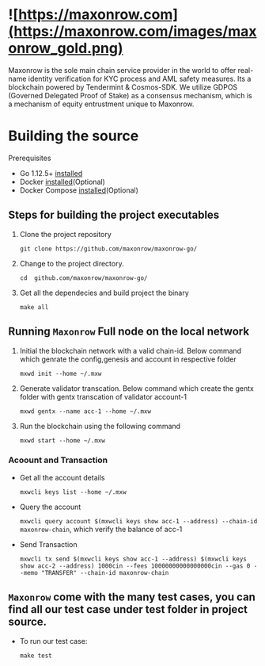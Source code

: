 
# ![https://maxonrow.com](https://maxonrow.com/images/maxonrow_gold.png)

Maxonrow is the sole main chain service provider in the world to offer real-name identity verification for KYC process and AML safety measures. Its a blockchain powered by Tendermint & Cosmos-SDK. We utilize GDPOS (Governed Delegated Proof of Stake) as a consensus mechanism, which is a mechanism of equity entrustment unique to Maxonrow.

# Building the source

Prerequisites
* Go 1.12.5+ [installed](https://github.com/golang/go)
* Docker [installed](https://docs.docker.com/engine/installation/)(Optional)
* Docker Compose [installed](https://docs.docker.com/compose/install/)(Optional)


## Steps for building the project executables

1. Clone the project repository

    `git clone https://github.com/maxonrow/maxonrow-go/`


2. Change to the project directory.

    `cd  github.com/maxonrow/maxonrow-go/`


3.  Get all the dependecies and build project the binary

    `make all`


## Running `Maxonrow` Full node on the local network

1. Initial the blockchain network with a valid chain-id. Below command which genrate the config,genesis and account in respective folder


    `mxwd init --home ~/.mxw`


2. Generate validator transcation. Below command which create the gentx folder with gentx transcation of validator account-1

    `mxwd gentx --name acc-1 --home ~/.mxw`


3. Run the blockchain using the following command

    `mxwd start --home ~/.mxw`


### Acoount and Transaction

  - Get all the account details

    `mxwcli keys list --home ~/.mxw`

  - Query the account

    `mxwcli query account $(mxwcli keys show acc-1 --address) --chain-id maxonrow-chain`, which verify the balance of acc-1

  - Send Transaction

    `mxwcli tx send $(mxwcli keys show acc-1 --address) $(mxwcli keys show acc-2 --address) 1000cin --fees 10000000000000000cin --gas 0 --memo "TRANSFER" --chain-id maxonrow-chain`

## `Maxonrow` come with the many test cases, you can find all our test case under test folder in project source.

* To run our test case:

    `make test`
    
